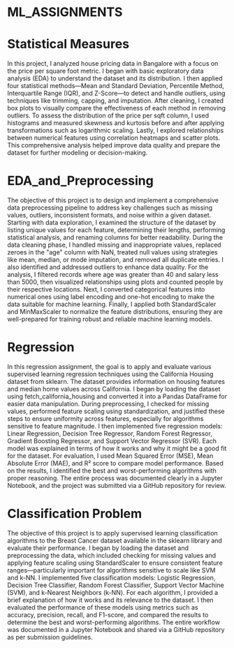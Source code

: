 # ML_ASSIGNMENTS
# Statistical Measures
In this project, I analyzed house pricing data in Bangalore with a focus on the price per square foot metric. I began with basic exploratory data analysis (EDA) to understand the dataset and its distribution. I then applied four statistical methods—Mean and Standard Deviation, Percentile Method, Interquartile Range (IQR), and Z-Score—to detect and handle outliers, using techniques like trimming, capping, and imputation. After cleaning, I created box plots to visually compare the effectiveness of each method in removing outliers. To assess the distribution of the price per sqft column, I used histograms and measured skewness and kurtosis before and after applying transformations such as logarithmic scaling. Lastly, I explored relationships between numerical features using correlation heatmaps and scatter plots. This comprehensive analysis helped improve data quality and prepare the dataset for further modeling or decision-making.
# EDA_and_Preprocessing
The objective of this project is to design and implement a comprehensive data preprocessing pipeline to address key challenges such as missing values, outliers, inconsistent formats, and noise within a given dataset. Starting with data exploration, I examined the structure of the dataset by listing unique values for each feature, determining their lengths, performing statistical analysis, and renaming columns for better readability. During the data cleaning phase, I handled missing and inappropriate values, replaced zeroes in the "age" column with NaN, treated null values using strategies like mean, median, or mode imputation, and removed all duplicate entries. I also identified and addressed outliers to enhance data quality. For the analysis, I filtered records where age was greater than 40 and salary less than 5000, then visualized relationships using plots and counted people by their respective locations. Next, I converted categorical features into numerical ones using label encoding and one-hot encoding to make the data suitable for machine learning. Finally, I applied both StandardScaler and MinMaxScaler to normalize the feature distributions, ensuring they are well-prepared for training robust and reliable machine learning models.
# Regression
In this regression assignment, the goal is to apply and evaluate various supervised learning regression techniques using the California Housing dataset from sklearn. The dataset provides information on housing features and median home values across California. I began by loading the dataset using fetch_california_housing and converted it into a Pandas DataFrame for easier data manipulation. During preprocessing, I checked for missing values, performed feature scaling using standardization, and justified these steps to ensure uniformity across features, especially for algorithms sensitive to feature magnitude. I then implemented five regression models: Linear Regression, Decision Tree Regressor, Random Forest Regressor, Gradient Boosting Regressor, and Support Vector Regressor (SVR). Each model was explained in terms of how it works and why it might be a good fit for the dataset. For evaluation, I used Mean Squared Error (MSE), Mean Absolute Error (MAE), and R² score to compare model performance. Based on the results, I identified the best and worst-performing algorithms with proper reasoning. The entire process was documented clearly in a Jupyter Notebook, and the project was submitted via a GitHub repository for review.
# Classification Problem
The objective of this project is to apply supervised learning classification algorithms to the Breast Cancer dataset available in the sklearn library and evaluate their performance. I began by loading the dataset and preprocessing the data, which included checking for missing values and applying feature scaling using StandardScaler to ensure consistent feature ranges—particularly important for algorithms sensitive to scale like SVM and k-NN. I implemented five classification models: Logistic Regression, Decision Tree Classifier, Random Forest Classifier, Support Vector Machine (SVM), and k-Nearest Neighbors (k-NN). For each algorithm, I provided a brief explanation of how it works and its relevance to the dataset. I then evaluated the performance of these models using metrics such as accuracy, precision, recall, and F1-score, and compared the results to determine the best and worst-performing algorithms. The entire workflow was documented in a Jupyter Notebook and shared via a GitHub repository as per submission guidelines.
# 
#







